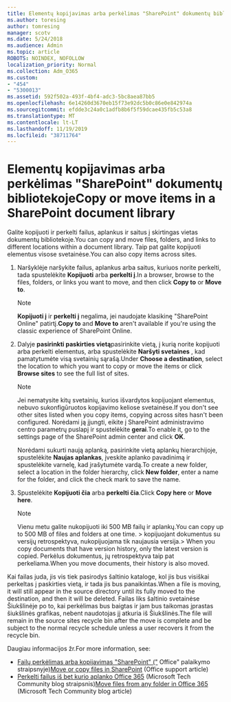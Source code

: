 ```yaml
---
title: Elementų kopijavimas arba perkėlimas "SharePoint" dokumentų bibliotekoje
ms.author: toresing
author: tomresing
manager: scotv
ms.date: 5/24/2018
ms.audience: Admin
ms.topic: article
ROBOTS: NOINDEX, NOFOLLOW
localization_priority: Normal
ms.collection: Adm_O365
ms.custom:
- "454"
- "5300013"
ms.assetid: 592f502a-493f-4bf4-adc3-5bc8aea87bb5
ms.openlocfilehash: 6e14260d3670eb15f73e92dc5b0c86e0e842974a
ms.sourcegitcommit: efdde3c24a0c1adfb8b6f5f59dcae435fb5c53a8
ms.translationtype: MT
ms.contentlocale: lt-LT
ms.lasthandoff: 11/19/2019
ms.locfileid: "38711764"
---
```

# <a name="copy-or-move-items-in-a-sharepoint-document-library"></a><span data-ttu-id="d6d44-102">Elementų kopijavimas arba perkėlimas "SharePoint" dokumentų bibliotekoje</span><span class="sxs-lookup"><span data-stu-id="d6d44-102">Copy or move items in a SharePoint document library</span></span>

<span data-ttu-id="d6d44-103">Galite kopijuoti ir perkelti failus, aplankus ir saitus į skirtingas vietas dokumentų bibliotekoje.</span><span class="sxs-lookup"><span data-stu-id="d6d44-103">You can copy and move files, folders, and links to different locations within a document library.</span></span> <span data-ttu-id="d6d44-104">Taip pat galite kopijuoti elementus visose svetainėse.</span><span class="sxs-lookup"><span data-stu-id="d6d44-104">You can also copy items across sites.</span></span> 
  
1. <span data-ttu-id="d6d44-105">Naršyklėje naršykite failus, aplankus arba saitus, kuriuos norite perkelti, tada spustelėkite **Kopijuoti** arba **perkelti į**.</span><span class="sxs-lookup"><span data-stu-id="d6d44-105">In a browser, browse to the files, folders, or links you want to move, and then click **Copy to** or **Move to**.</span></span>

    > [!NOTE]
    > <span data-ttu-id="d6d44-106">**Kopijuoti į** ir **perkelti į** negalima, jei naudojate klasikinę "SharePoint Online" patirtį.</span><span class="sxs-lookup"><span data-stu-id="d6d44-106">**Copy to** and **Move to** aren't available if you're using the classic experience of SharePoint Online.</span></span>
  
2. <span data-ttu-id="d6d44-107">Dalyje **pasirinkti paskirties vietą**pasirinkite vietą, į kurią norite kopijuoti arba perkelti elementus, arba spustelėkite **Naršyti svetaines** , kad pamatytumėte visą svetainių sąrašą.</span><span class="sxs-lookup"><span data-stu-id="d6d44-107">Under **Choose a destination**, select the location to which you want to copy or move the items or click **Browse sites** to see the full list of sites.</span></span>

    > [!NOTE]
    > <span data-ttu-id="d6d44-108">Jei nematysite kitų svetainių, kurios išvardytos kopijuojant elementus, nebuvo sukonfigūruotos kopijavimo keliose svetainėse.</span><span class="sxs-lookup"><span data-stu-id="d6d44-108">If you don't see other sites listed when you copy items, copying across sites hasn't been configured.</span></span> <span data-ttu-id="d6d44-109">Norėdami ją įjungti, eikite į SharePoint administravimo centro parametrų puslapį ir spustelėkite **gerai**.</span><span class="sxs-lookup"><span data-stu-id="d6d44-109">To enable it, go to the settings page of the SharePoint admin center and click **OK**.</span></span>
  
    <span data-ttu-id="d6d44-110">Norėdami sukurti naują aplanką, pasirinkite vietą aplankų hierarchijoje, spustelėkite **Naujas aplankas**, įveskite aplanko pavadinimą ir spustelėkite varnelę, kad įrašytumėte vardą.</span><span class="sxs-lookup"><span data-stu-id="d6d44-110">To create a new folder, select a location in the folder hierarchy, click **New folder**, enter a name for the folder, and click the check mark to save the name.</span></span>

3. <span data-ttu-id="d6d44-111">Spustelėkite **Kopijuoti čia** arba **perkelti čia**.</span><span class="sxs-lookup"><span data-stu-id="d6d44-111">Click **Copy here** or **Move here**.</span></span>

    > [!NOTE]
    > <span data-ttu-id="d6d44-112">Vienu metu galite nukopijuoti iki 500 MB failų ir aplankų.</span><span class="sxs-lookup"><span data-stu-id="d6d44-112">You can copy up to 500 MB of files and folders at one time.</span></span> <span data-ttu-id="d6d44-113">> kopijuojant dokumentus su versijų retrospektyva, nukopijuojama tik naujausia versija.</span><span class="sxs-lookup"><span data-stu-id="d6d44-113">>  When you copy documents that have version history, only the latest version is copied.</span></span> <span data-ttu-id="d6d44-114">Perkėlus dokumentus, jų retrospektyva taip pat perkeliama.</span><span class="sxs-lookup"><span data-stu-id="d6d44-114">When you move documents, their history is also moved.</span></span>
  
 <span data-ttu-id="d6d44-115">Kai failas juda, jis vis tiek pasirodys šaltinio kataloge, kol jis bus visiškai perkeltas į paskirties vietą, ir tada jis bus panaikintas.</span><span class="sxs-lookup"><span data-stu-id="d6d44-115">When a file is moving, it will still appear in the source directory until its fully moved to the destination, and then it will be deleted.</span></span> <span data-ttu-id="d6d44-116">Failas liks šaltinio svetainėse Šiukšlinėje po to, kai perkėlimas bus baigtas ir jam bus taikomas įprastas šiukšlinės grafikas, nebent naudotojas jį atkuria iš Šiukšlinės.</span><span class="sxs-lookup"><span data-stu-id="d6d44-116">The file will remain in the source sites recycle bin after the move is complete and be subject to the normal recycle schedule unless a user recovers it from the recycle bin.</span></span>

<span data-ttu-id="d6d44-117">Daugiau informacijos žr.</span><span class="sxs-lookup"><span data-stu-id="d6d44-117">For more information, see:</span></span>

 - <span data-ttu-id="d6d44-118">[Failų perkėlimas arba kopijavimas "SharePoint" ("](https://support.office.com/article/move-or-copy-files-in-sharepoint-00e2f483-4df3-46be-a861-1f5f0c1a87bc) Office" palaikymo straipsnyje)</span><span class="sxs-lookup"><span data-stu-id="d6d44-118">[Move or copy files in SharePoint](https://support.office.com/article/move-or-copy-files-in-sharepoint-00e2f483-4df3-46be-a861-1f5f0c1a87bc) (Office support article)</span></span>
 - <span data-ttu-id="d6d44-119">[Perkelti failus iš bet kurio aplanko Office 365](https://techcommunity.microsoft.com/t5/Microsoft-SharePoint-Blog/Now-move-files-anywhere-in-Office-365-SharePoint-and-OneDrive/ba-p/146973) (Microsoft Tech Community blog straipsnis)</span><span class="sxs-lookup"><span data-stu-id="d6d44-119">[Move files from any folder in Office 365](https://techcommunity.microsoft.com/t5/Microsoft-SharePoint-Blog/Now-move-files-anywhere-in-Office-365-SharePoint-and-OneDrive/ba-p/146973) (Microsoft Tech Community blog article)</span></span>  